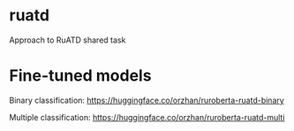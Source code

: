 # ruatd
Approach to RuATD shared task

# Fine-tuned models

Binary classification: https://huggingface.co/orzhan/ruroberta-ruatd-binary

Multiple classification: https://huggingface.co/orzhan/ruroberta-ruatd-multi

